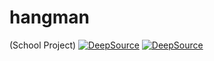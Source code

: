 # hangman
(School Project)
[![DeepSource](https://deepsource.io/gh/AIS05/hangman.svg/?label=active+issues&show_trend=true&token=qwGxxgomgdRM9l_5C-_o-IBD)](https://deepsource.io/gh/AIS05/hangman/?ref=repository-badge)
[![DeepSource](https://deepsource.io/gh/AIS05/hangman.svg/?label=resolved+issues&show_trend=true&token=qwGxxgomgdRM9l_5C-_o-IBD)](https://deepsource.io/gh/AIS05/hangman/?ref=repository-badge)
